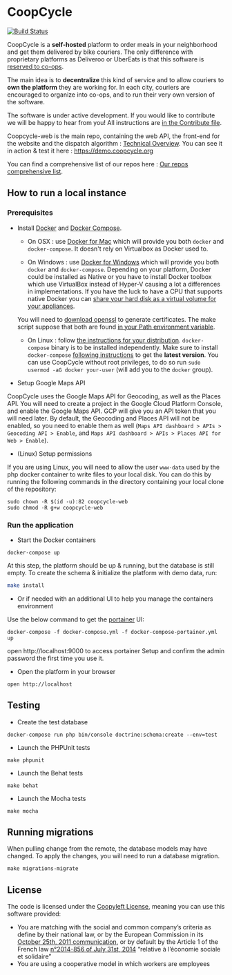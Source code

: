 CoopCycle
=========

[![Build Status](https://travis-ci.org/coopcycle/coopcycle-web.svg?branch=master)](https://travis-ci.org/coopcycle/coopcycle-web)

CoopCycle is a **self-hosted** platform to order meals in your neighborhood and get them delivered by bike couriers. The only difference with proprietary platforms as Deliveroo or UberEats is that this software is [reserved to co-ops](#license).

The main idea is to **decentralize** this kind of service and to allow couriers to **own the platform** they are working for.
In each city, couriers are encouraged to organize into co-ops, and to run their very own version of the software.

The software is under active development. If you would like to contribute we will be happy to hear from you! All instructions are [in the Contribute file](CONTRIBUTING.md).

Coopcycle-web is the main repo, containing the web API, the front-end for the website and the dispatch algorithm : [Technical Overview](https://github.com/coopcycle/coopcycle-web/wiki/Technical-Overview). You can see it in action & test it here : https://demo.coopcycle.org

You can find a comprehensive list of our repos here : [Our repos comprehensive list](https://github.com/coopcycle/coopcycle-web/wiki/Our-repos-comprehensive-list).

How to run a local instance
--------------

### Prerequisites

* Install [Docker](https://www.docker.com/) and [Docker Compose](https://docs.docker.com/compose/install).

    - On OSX : use [Docker for Mac](https://www.docker.com/docker-mac) which will provide you both `docker` and `docker-compose`. It doesn't rely on Virtualbox as Docker used to.

    - On Windows : use [Docker for Windows](https://www.docker.com/docker-windows) which will provide you both `docker` and `docker-compose`. Depending on your platform, Docker could be installed as Native or you have to install Docker toolbox which use VirtualBox instead of Hyper-V causing a lot a differences in implementations. If you have the luck to have a CPU that supports native Docker you can [share your hard disk as a virtual volume for your appliances](https://blogs.msdn.microsoft.com/stevelasker/2016/06/14/configuring-docker-for-windows-volumes/).

    You will need to [download openssl](http://gnuwin32.sourceforge.net/packages/openssl.htm) to generate certificates.
    The make script suppose that both are found [in your Path environment variable](https://www.computerhope.com/issues/ch000549.htm).

    - On Linux : follow [the instructions for your distribution](https://docs.docker.com/install/). `docker-compose` binary is to be installed independently. Make sure to install `docker-compose` [following instructions](https://docs.docker.com/compose/install/) to get the **latest version**. You can use CoopCycle without root privileges, to do so run `sudo usermod -aG docker your-user` (will add you to the `docker` group).

* Setup Google Maps API

CoopCycle uses the Google Maps API for Geocoding, as well as the Places API.
You will need to create a project in the Google Cloud Platform Console, and
enable the Google Maps API. GCP will give you an API token that you will need
later.  By default, the Geocoding and Places API will not be enabled, so you
need to enable them as well (`Maps API dashboard > APIs > Geocoding API >
Enable`, and `Maps API dashboard > APIs > Places API for Web > Enable`).

* (Linux) Setup permissions

If you are using Linux, you will need to allow the user `www-data` used by the
php docker container to write files to your local disk. You can do this by running
the following commands in the directory containing your local clone of the
repository:

```
sudo chown -R $(id -u):82 coopcycle-web
sudo chmod -R g+w coopcycle-web
```

### Run the application

* Start the Docker containers
```
docker-compose up
```

At this step, the platform should be up & running, but the database is still empty.
To create the schema & initialize the platform with demo data, run:
```sh
make install
```

* Or if needed with an additional UI to help you manage the containers environment

Use the below command to get the [portainer](https://portainer.io/) UI:
```
docker-compose -f docker-compose.yml -f docker-compose-portainer.yml up
```
open http://localhost:9000 to access portainer
Setup and confirm the admin password the first time you use it.

* Open the platform in your browser
```
open http://localhost
```

Testing
-------

* Create the test database

```
docker-compose run php bin/console doctrine:schema:create --env=test
```

* Launch the PHPUnit tests

```
make phpunit
```

* Launch the Behat tests

```
make behat
```

* Launch the Mocha tests

```
make mocha
```

Running migrations
-------

When pulling change from the remote, the database models may have changed. To apply the changes, you will need to run a database migration.

```
make migrations-migrate
```

License
-------

The code is licensed under the [Coopyleft License](https://wiki.coopcycle.org/en:license), meaning you can use this software provided:

- You are matching with the social and common company’s criteria as define by their national law, or by the European Commission in its [October 25th, 2011 communication](http://www.europarl.europa.eu/meetdocs/2009_2014/documents/com/com_com(2011)0681_/com_com(2011)0681_en.pdf), or by default by the Article 1 of the French law [n°2014-856 of July 31st, 2014](https://www.legifrance.gouv.fr/affichTexte.do?cidTexte=JORFTEXT000029313296&categorieLien=id) “relative à l’économie sociale et solidaire”
- You are using a cooperative model in which workers are employees
